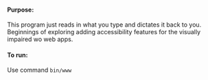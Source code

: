 #### Purpose:
This program just reads in what you type and dictates it back to you. Beginnings of exploring adding accessibility 
features for the visually impaired wo web apps.

#### To run:
Use command `bin/www`
